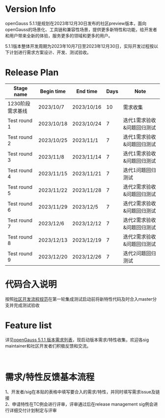 # Version Info
openGauss 5.1.1是规划在2023年12月30日发布的社区preview版本，面向openGauss的场景化、工具链和兼容性场景，提供更多新特性和功能，给开发者和用户带来全新的体验，服务更多的领域和更多的用户。<br>

5.1.1版本整体开发周期为2023年10月7日至2023年12月30日，实际开发过程按以下计划进行需求方案设计、开发、测试验收。<br>

# Release Plan


|Stage  name             | Begin time  | End time   | Days | Note                                      |
| ---------------------- | ----------- | ---------- | ---- | ----------------------------------------------------------|
| 1230阶段需求基线| 2023/10/7     | 2023/10/16    | 10   | 需求收集                       |
| Test round 1  | 2023/10/18    | 2023/10/24    | 7    |迭代1需求验收&问题回归测试              |
| Test round 2  | 2023/10/25    | 2023/11/1    | 7    |迭代1需求验收&问题回归测试              |
| Test round 3  | 2023/11/8    | 2023/11/14    | 7    |迭代1需求验收&问题回归测试                     |
| Test round 4  | 2023/11/15    | 2023/11/21    | 7    |迭代1问题回归测试             |
| Test round 5  | 2023/11/22    | 2023/11/28     | 7   |迭代2需求验收&问题回归测试              |
| Test round 6  | 2023/11/29     | 2023/12/5    | 7    |迭代2需求验收&问题回归测试              |
| Test round 7  | 2023/12/6    | 2023/12/12    | 7    |迭代2需求验收&问题回归测试              |
| Test round 8  | 2023/12/13    | 2023/12/19    | 7    |迭代2需求验收&问题回归测试                      |
| Test round 9  | 2023/12/20    | 2023/12/26     | 7    |迭代2问题回归测试                      |


# 代码合入说明

按照[社区开发流程规范](https://gitee.com/opengauss/release-management/blob/master/openGauss%E7%A4%BE%E5%8C%BA%E5%8C%96%E5%BC%80%E5%8F%91%E6%B5%81%E7%A8%8B%E8%A7%84%E8%8C%83.md)在第一轮集成测试启动前将新特性代码及时合入master分支并完成测试验收


# Feature list
详见[openGauss 5.1.1 版本需求列表](https://e.gitee.com/opengaussorg/projects/545985/requirements/table)，现启动版本需求/特性收集，欢迎各sig maintainer和社区开发者们积极反馈和交流。<br>

<br>

# 需求/特性反馈基本流程 <br />
1、开发者/sig在本贴的表格中填写要合入的需求/特性，并同时填写需求issue及链接     <br>
2、申请特性在TC例会进行评审，评审通过后在release management sig例会进行详细交付计划制定与评审
<br><br>